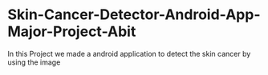 # Skin-Cancer-Detector-Android-App-Major-Project-Abit
In this Project we made a android application to detect the skin cancer by using the image 
